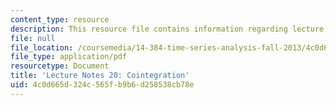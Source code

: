 ```yaml
---
content_type: resource
description: This resource file contains information regarding lecture 20.
file: null
file_location: /coursemedia/14-384-time-series-analysis-fall-2013/4c0d665d324c565fb9b6d258538cb78e_MIT14_384F13_lec20.pdf
file_type: application/pdf
resourcetype: Document
title: 'Lecture Notes 20: Cointegration'
uid: 4c0d665d-324c-565f-b9b6-d258538cb78e
---
```

